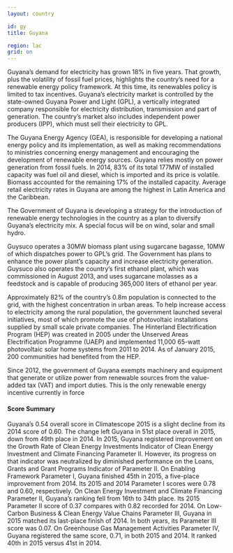 ```yaml
---
layout: country

id: gy
title: Guyana

region: lac
grid: on
---
```

Guyana’s demand for electricity has grown 18% in five years. That growth, plus the volatility of fossil fuel prices, highlights the country’s need for a renewable energy policy framework. At this time, its renewables policy is limited to tax incentives.
Guyana’s electricity market is controlled by the state-owned Guyana Power and Light (GPL), a vertically integrated company responsible for electricity distribution, transmission and part of generation. The country’s market also includes independent power producers (IPP), which must sell their electricity to GPL. 

The Guyana Energy Agency (GEA), is responsible for developing a national energy policy and its implementation, as well as making recommendations to ministries concerning energy management and encouraging the development of renewable energy sources.
Guyana relies mostly on power generation from fossil fuels. In 2014, 83% of its total 177MW of installed capacity was fuel oil and diesel, which is imported and its price is volatile. Biomass accounted for the remaining 17% of the installed capacity. Average retail electricity rates in Guyana are among the highest in Latin America and the Caribbean. 

The Government of Guyana is developing a strategy for the introduction of renewable energy technologies in the country as a plan to diversify Guyana’s electricity mix. A special focus will be on wind, solar and small hydro. 

Guysuco operates a 30MW biomass plant using sugarcane bagasse, 10MW of which dispatches power to GPL’s grid. The Government has plans to enhance the power plant’s capacity and increase electricity generation. Guysuco also operates the country’s first ethanol plant, which was commissioned in August 2013, and uses sugarcane molasses as a feedstock and is capable of producing 365,000 liters of ethanol per year.

Approximately 82% of the country’s 0.8m population is connected to the grid, with the highest concentration in urban areas. To help increase access to electricity among the rural population, the government launched several initiatives, most of which promote the use of photovoltaic installations supplied by small scale private companies. The Hinterland Electrification Program (HEP) was created in 2005 under the Unserved Areas Electrification Programme (UAEP) and implemented 11,000 65-watt photovoltaic solar home systems from 2011 to 2014. As of January 2015, 200 communities had benefited from the HEP.

Since 2012, the government of Guyana exempts machinery and equipment that generate or utilize power from renewable sources from the value-added tax (VAT) and import duties. This is the only renewable energy incentive currently in force

#### Score Summary 

Guyana’s 0.54 overall score in Climatescope 2015 is a slight decline from its 2014 score of 0.60. The change left Guyana in 51st place overall in 2015, down from 49th place in 2014.
In 2015, Guyana registered improvement on the Growth Rate of Clean Energy Investments Indicator of Clean Energy Investment and Climate Financing Parameter II. However, its progress on that indicator was neutralized by diminished performance on the Loans, Grants and Grant Programs Indicator of Parameter II.
On Enabling Framework Parameter I, Guyana finished 45th in 2015, a five-place improvement from 2014. Its 2015 and 2014 Parameter I scores were 0.78 and 0.60, respectively.
On Clean Energy Investment and Climate Financing Parameter II, Guyana’s ranking fell from 16th to 34th place. Its 2015 Parameter II score of 0.37 compares with 0.82 recorded for 2014.
On Low-Carbon Business & Clean Energy Value Chains Parameter III, Guyana in 2015 matched its last-place finish of 2014. In both years, its Parameter III score was 0.07.
On Greenhouse Gas Management Activities Parameter IV, Guyana registered the same score, 0.71, in both 2015 and 2014. It ranked 40th in 2015 versus 41st in 2014.
